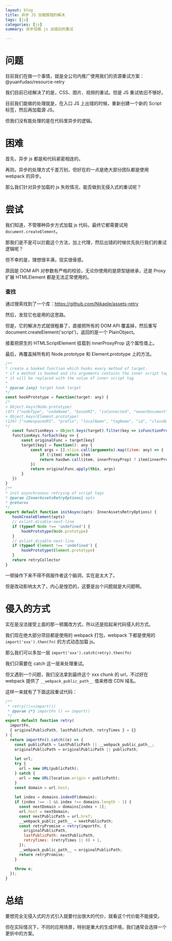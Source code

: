 ```yaml
---
layout: blog
title: 异步 JS 加载报错的解决
tags: [js]
categories: [js]
summary: 异步加载 js 出错后的重试

---
```

# 问题

目前我们在做一个事情，就是全公司内推广使用我们的资源重试方案：@yuanfudao/resource-retry

我们目前已经解决了的是，CSS、图片、视频的重试。但是 JS 重试依旧不够好。

目前我们能做的处理就是，在入口 JS 上出错的时候，重新创建一个新的 Script 标签，然后再加载源 JS。

但我们没有能处理的是在代码里异步的逻辑。

# 困难

首先，异步 js 都是和代码紧密相连的。

再则，异步的处理方式千差万别，但好在的一点是绝大部分团队都是使用 webpack 的异步。

那么我们针对异步加载的 js 失败情况，能否做到无侵入式的重试呢？

# 尝试

我们知道，不管哪种异步方式加载 js 代码，最终它都需要试用 `document.createElement`。

那我们是不是可以拦截这个方法，加上代理，然后出错的时候优先执行我们的重试逻辑呢？

但不幸的是，理想很丰满，现实很骨感。

原因是 DOM API 对参数有严格的校验，无论你使用的是原型链继承，还是 Proxy
 扩展 HTMLElement 都是无法正常使用的。

 ### 查找

 通过搜索找到了一个库：https://github.com/Nikaple/assets-retry

 然后，发现它也是用的这思路。

 但是，它的解决方式就很粗暴了，直接把所有的 DOM API 覆盖掉，然后重写 document.createElement('script')，返回的是一个 PlainObject。

 接着把原生的 HTMLScriptElement 挂载到 innerProxyProp 这个属性值上。

 最后，再覆盖掉所有的 Node.prototype 和 Element.prototype 上的方法。

 ```js
/**
 * create a hooked function which hooks every method of target.
 * if a method is hooked and its arguments contains the inner script tag
 * it will be replaced with the value of inner script tag
 *
 * @param {any} target hook target
 */
const hookPrototype = function(target: any) {
/*
> Object.keys(Node.prototype)
(47) ["nodeType", "nodeName", "baseURI", "isConnected", "ownerDocument", "parentNode", "parentElement", "childNodes", "firstChild", "lastChild", "previousSibling", "nextSibling", "nodeValue", "textContent", "ELEMENT_NODE", "ATTRIBUTE_NODE", "TEXT_NODE", "CDATA_SECTION_NODE", "ENTITY_REFERENCE_NODE", "ENTITY_NODE", "PROCESSING_INSTRUCTION_NODE", "COMMENT_NODE", "DOCUMENT_NODE", "DOCUMENT_TYPE_NODE", "DOCUMENT_FRAGMENT_NODE", "NOTATION_NODE", "DOCUMENT_POSITION_DISCONNECTED", "DOCUMENT_POSITION_PRECEDING", "DOCUMENT_POSITION_FOLLOWING", "DOCUMENT_POSITION_CONTAINS", "DOCUMENT_POSITION_CONTAINED_BY", "DOCUMENT_POSITION_IMPLEMENTATION_SPECIFIC", "appendChild", "cloneNode", "compareDocumentPosition", "contains", "getRootNode", "hasChildNodes", "insertBefore", "isDefaultNamespace", "isEqualNode", "isSameNode", "lookupNamespaceURI", "lookupPrefix", "normalize", "removeChild", "replaceChild"]
> Object.keys(Element.prototype)
(129) ["namespaceURI", "prefix", "localName", "tagName", "id", "className", "classList", "slot", "attributes", "shadowRoot", "part", "assignedSlot", "innerHTML", "outerHTML", "scrollTop", "scrollLeft", "scrollWidth", "scrollHeight", "clientTop", "clientLeft", "clientWidth", "clientHeight", "attributeStyleMap", "onbeforecopy", "onbeforecut", "onbeforepaste", "onsearch", "elementTiming", "onfullscreenchange", "onfullscreenerror", "onwebkitfullscreenchange", "onwebkitfullscreenerror", "children", "firstElementChild", "lastElementChild", "childElementCount", "previousElementSibling", "nextElementSibling", "after", "animate", "append", "attachShadow", "before", "closest", "computedStyleMap", "getAttribute", "getAttributeNS", "getAttributeNames", "getAttributeNode", "getAttributeNodeNS", "getBoundingClientRect", "getClientRects", "getElementsByClassName", "getElementsByTagName", "getElementsByTagNameNS", "hasAttribute", "hasAttributeNS", "hasAttributes", "hasPointerCapture", "insertAdjacentElement", "insertAdjacentHTML", "insertAdjacentText", "matches", "prepend", "querySelector", "querySelectorAll", "releasePointerCapture", "remove", "removeAttribute", "removeAttributeNS", "removeAttributeNode", "replaceChildren", "replaceWith", "requestFullscreen", "requestPointerLock", "scroll", "scrollBy", "scrollIntoView", "scrollIntoViewIfNeeded", "scrollTo", "setAttribute", "setAttributeNS", "setAttributeNode", "setAttributeNodeNS", "setPointerCapture", "toggleAttribute", "webkitMatchesSelector", "webkitRequestFullScreen", "webkitRequestFullscreen", "ariaAtomic", "ariaAutoComplete", "ariaBusy", "ariaChecked", "ariaColCount", "ariaColIndex", "ariaColSpan", "ariaCurrent", "ariaDescription", "ariaDisabled", "ariaExpanded", …]
*/
    const functionKeys = Object.keys(target).filter(key => isFunctionProperty(target, key))
    functionKeys.forEach(key => {
        const originalFunc = target[key]
        target[key] = function(): any {
            const args = [].slice.call(arguments).map((item: any) => {
                if (!item) return item
                return hasOwn.call(item, innerProxyProp) ? item[innerProxyProp] : item
            })
            return originalFunc.apply(this, args)
        }
    })
}
/**
 * init asynchronous retrying of script tags
 * @param {InnerAssetsRetryOptions} opts
 * @returns
 */
export default function initAsync(opts: InnerAssetsRetryOptions) {
    hookCreateElement(opts)
    // eslint-disable-next-line
    if (typeof Node !== 'undefined') {
        hookPrototype(Node.prototype)
    }
    // eslint-disable-next-line
    if (typeof Element !== 'undefined') {
        hookPrototype(Element.prototype)
    }
    return retryCollector
}
 ```

一顿操作下来不得不佩服作者这个脑洞，实在是太大了。

但是改动影响太大了，内心是惶恐的，这要是出个问题就是大问题啊。

# 侵入的方式

实在是没法接受上面的那一顿魔改方式，所以还是拾起来代码侵入的方式。

我们现在绝大部分项目都是使用的 webpack 打包，webpack 下都是使用的 `import('xxx').then(fn)` 的方式动态加载 js。

那么我们可以多加一层 `import('xxx').catch(retry).then(fn)`

我们只需要在 catch 这一层来处理重试。

但又遇到一个问题，我们没法拿到最终这个 xxx chunk 的 url，不过好在 webpack 提供了 `__webpack_public_path__` 值来修改 CDN 域名。

这样一来就有了下面这段重试代码：

```js
/**
 * retry(()=>import())
 * @param {*} importFn () => import()
 */
export default function retry(
  importFn,
  { originalPublicPath, lastPublicPath, retryTimes } = {}
) {
  return importFn().catch((e) => {
    const publicPath = lastPublicPath || __webpack_public_path__;
    originalPublicPath = originalPublicPath || publicPath;
 
    let url;
    try {
      url = new URL(publicPath);
    } catch {
      url = new URL(location.origin + publicPath);
    }
    const domain = url.host;
 
    let index = domains.indexOf(domain);
    if (index !== -1 && index !== domains.length - 1) {
      const nextDomain = domains[index + 1];
      url.host = nextDomain;
      const nextPublicPath = url.href;
      __webpack_public_path__ = nextPublicPath;
      const retryPromise = retry(importFn, {
        originalPublicPath,
        lastPublicPath: nextPublicPath,
        retryTimes: (retryTimes || 0) + 1,
      });
      __webpack_public_path__ = originalPublicPath;
      return retryPromise;
    }
 
    throw e;
  });
}
```
# 总结

要想完全无侵入式的方式引入就要付出很大的代价，就看这个代价能不能接受。

但在实际情况下，不同的应用场景，特别是重大的生成环境，我们通常会选择一个更折中的方案。
